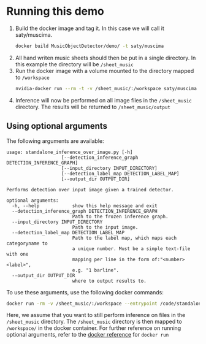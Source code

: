 # Running this demo

1. Build the docker image and tag it. In this case we will call it saty/muscima.
   ```bash
   docker build MusicObjectDetector/demo/ -t saty/muscima
   ```
2. All hand writen music sheets should then be put in a single directory. In this example the directory will be `/sheet_music`
3. Run the docker image with a volume mounted to the directory mapped to `/workspace`
   ```bash
   nvidia-docker run --rm -t -v /sheet_music/:/workspace saty/muscima
   ```
4. Inference will now be performed on all image files in the `/sheet_music` directory. The results will be returned to `/sheet_music/output`

## Using optional arguments

The following arguments are available:
```
usage: standalone_inference_over_image.py [-h]
                    [--detection_inference_graph DETECTION_INFERENCE_GRAPH]
                    [--input_directory INPUT_DIRECTORY]
                    [--detection_label_map DETECTION_LABEL_MAP]
                    [--output_dir OUTPUT_DIR]

Performs detection over input image given a trained detector.

optional arguments:
  -h, --help            show this help message and exit
  --detection_inference_graph DETECTION_INFERENCE_GRAPH
                        Path to the frozen inference graph.
  --input_directory INPUT_DIRECTORY
                        Path to the input image.
  --detection_label_map DETECTION_LABEL_MAP
                        Path to the label map, which maps each categoryname to
                        a unique number. Must be a simple text-file with one
                        mapping per line in the form of:"<number> <label>",
                        e.g. "1 barline".
  --output_dir OUTPUT_DIR
                        where to output results to.
```

To use these arguments, use the following docker commands:
```bash
docker run -rm -v /sheet_music/:/workspace --entrypoint /code/standalone_inference_over_image.py saty/muscima [OPTIONS]
```
Here, we assume that you want to still perform inference on files in the `/sheet_music` directory. The `/sheet_music` directory is then mapped to `/workspace/` in the docker container.
For further reference on running optional arguments, refer to the [docker reference](https://docs.docker.com/engine/reference/run/#entrypoint-default-command-to-execute-at-runtime) for `docker run` 
